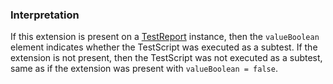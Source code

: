 ### Interpretation

If this extension is present on a [TestReport](StructureDefinition-testscript-engine-testreport.html) instance, then the `valueBoolean` element indicates whether the TestScript was executed as a subtest. If the extension is not present, then the TestScript was not executed as a subtest, same as if the extension was present with `valueBoolean = false`.